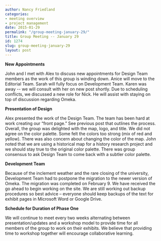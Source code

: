 ```yaml
---
author: Nancy Friedland
categories:
- meeting overview
- project management
date: 2015-01-29
permalink: "/group-meeting-january-29/"
title: Group Meeting -- January 29
id: 1274
slug: group-meeting-january-29
layout: post
---
```

__New Appointments__

John and I met with Alex to discuss new appointments for Design Team members as the work of this group is winding down. Anice will move to the Editorial Team. Sarah will fully focus on Development Team. Karen was away -- we will consult with her on new post shortly. Due to scheduling conflicts, we discussed a new role for Nick. He will assist with staying on top of discussion regarding Omeka.

__Presentation of Design__

Alex presented the work of the Design Team. The team has been hard at work creating our “front page.” See previous post that outlines the process. Overall, the group was delighted with the map, logo, and title. We did not agree on the color palette. Some felt the colors too strong (mix of red and yellow). There was also concern about changing the color of the map. John noted that we are using a historical map for a history research project and we should stay true to the original color palette. There was group consensus to ask Design Team to come back with a subtler color palette.

__Development Team__

Because of the inclement weather and the rare closing of the university, Development Team had to postpone the migration to the newer version of Omeka. The migration was completed on February 9. We have received the go ahead to begin working on the site. We are still working out backup procedures so best advice – everyone should keep backups of the text for exhibit pages in Microsoft Word or Google Drive.

__Schedule for Duration of Phase One__

We will continue to meet every two weeks alternating between presentation/updates and a workshop model to provide time for all members of the group to work on their exhibits. We believe that providing time to workshop together will encourage collaborative learning.

